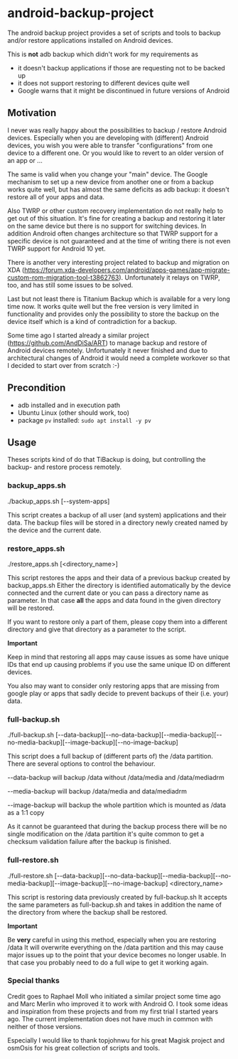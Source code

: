 # android-backup-project

The android backup project provides a set of scripts and tools to
backup and/or restore applications installed on Android devices.

This is **not** adb backup which didn't work for my requirements as
* it doesn't backup applications if those are requesting not to be backed up
* it does not support restoring to different devices quite well
* Google warns that it might be discontinued in future versions of Android
 

## Motivation

I never was really happy about the possibilities to backup / restore Android
devices. Especially when you are developing with (different) Android devices,
you wish you were able to transfer "configurations" from one device to a
different one. Or you would like to revert to an older version of an app or
...

The same is valid when you change your "main" device. The Google mechanism
to set up a new device from another one or from a backup works quite well,
but has almost the same deficits as adb backup: it doesn't restore all of
your apps and data.

Also TWRP or other custom recovery implementation do not really help to get
out of this situation. It's fine for creating a backup and restoring it
later on the same device but there is no support for switching devices.
In addition Android often changes architecture so that TWRP support for a
specific device is not guaranteed and at the time of writing there is not
even TWRP support for Android 10 yet.

There is another very interesting project related to backup and migration
on XDA (https://forum.xda-developers.com/android/apps-games/app-migrate-custom-rom-migration-tool-t3862763).
Unfortunately it relays on TWRP, too, and has still some issues to be solved.

Last but not least there is Titanium Backup which is available for a very
long time now. It works quite well but the free version is very limited in
functionality and provides only the possibility to store the backup on the
device itself which is a kind of contradiction for a backup.

Some time ago I started already a similar project (https://github.com/AndDiSa/ART)
to manage backup and restore of Android devices remotely. Unfortunately it
never finished and due to architectural changes of Android it would need
a complete workover so that I decided to start over from scratch :-)


## Precondition

* adb installed and in execution path
* Ubuntu Linux (other should work, too)
* package ``pv`` installed: ```sudo apt install -y pv```


## Usage
Theses scripts kind of do that TiBackup is doing, but controlling the
backup- and restore process remotely.

### backup_apps.sh

./backup_apps.sh [--system-apps]

This script creates a backup of all user (and system) applications and their data.
The backup files will be stored in a directory newly created named by the device
and the current date.


### restore_apps.sh

./restore_apps.sh [<directory_name>]

This script restores the apps and their data of a previous backup created by
backup_apps.sh
Either the directory is identified automatically by the device connected and the
current date or you can pass a directory name as parameter. In that case **all**
the apps and data found in the given directory will be restored.

If you want to restore only a part of them, please copy them into a different
directory and give that directory as a parameter to the script.

**Important**

Keep in mind that restoring all apps may cause issues as some have unique
IDs that end up causing problems if you use the same unique ID on different
devices.

You also may want to consider only restoring apps that are missing from
google play or apps that sadly decide to prevent backups of their (i.e. your)
data.


### full-backup.sh

./full-backup.sh [--data-backup][--no-data-backup][--media-backup][--no-media-backup][--image-backup][--no-image-backup]

This script does a full backup of (different parts of) the /data partition. There
are several options to control the behaviour.

--data-backup will backup /data without /data/media and /data/mediadrm

--media-backup will backup /data/media and data/mediadrm

--image-backup will backup the whole partition which is mounted as /data as a 1:1 copy

As it cannot be guaranteed that during the backup process there will be no single modification
on the /data partition it's quite common to get a checksum validation failure after the
backup is finished.


### full-restore.sh

./full-restore.sh [--data-backup][--no-data-backup][--media-backup][--no-media-backup][--image-backup][--no-image-backup] <directory_name>

This script is restoring data previously created by full-backup.sh
It accepts the same parameters as full-backup.sh and takes in addition the name of the
directory from where the backup shall be restored.


**Important**

Be **very** careful in using this method, especially when you are restoring /data 
It will overwrite everything on the /data partition and this may cause major issues
up to the point that your device becomes no longer usable. In that case you probably
need to do a full wipe to get it working again.


### Special thanks
Credit goes to Raphael Moll who initiated a similar project some time ago
and Marc Merlin who improved it to work with Android O. I took some ideas
and inspiration from these projects and from my first trial I started
years ago. The current implementation does not have much in common with
neither of those versions.

Especially I would like to thank topjohnwu for his great Magisk project
and osmOsis for his great collection of scripts and tools.


